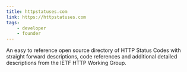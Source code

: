 ```yaml
---
title: httpstatuses.com
link: https://httpstatuses.com
tags:
    - developer
    - founder
---
```


An easy to reference open source directory of HTTP Status Codes with straight forward descriptions, code
references and additional detailed descriptions from the IETF HTTP Working Group.
